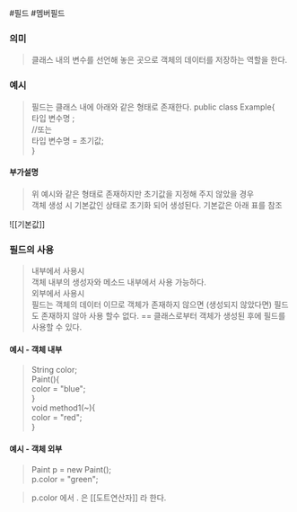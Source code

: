 #필드 #멤버필드
### 의미
> 클래스 내의 변수를 선언해 놓은 곳으로 객체의 데이터를 저장하는 역할을 한다.

### 예시
> 필드는 클래스 내에 아래와 같은 형태로 존재한다.
> public class Example{  
> 	타입 변수명 ;  
> 	//또는  
> 	타입 변수명 = 초기값;  
> }  

#### 부가설명
> 위 예시와 같은 형태로 존재하지만 초기값을 지정해 주지 않았을 경우  
> 객체 생성 시 기본값인 상태로 초기화 되어 생성된다.
> 기본값은 아래 표를 참조

![[기본값]]

### 필드의 사용
> 내부에서 사용시  
>  객체 내부의 생성자와 메소드 내부에서 사용 가능하다.  
> 외부에서 사용시  
>  필드는 객체의 데이터 이므로 객체가 존재하지 않으면 (생성되지 않았다면) 필드도 존재하지 않아 사용 할수 없다.   == 클래스로부터 객체가 생성된 후에 필드를 사용할 수 있다.

#### 예시 - 객체 내부
> String color;  
> Paint(){  
>  color = "blue";  
> }  
> void method1(~){  
>  color = "red";  
> }   

#### 예시 - 객체 외부
> Paint p = new Paint();    
> p.color = "green";  

> p.color 에서 . 은 [[도트연산자]] 라 한다.  


